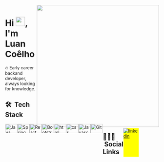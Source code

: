 <img align="right" height="400em" src="https://raw.githubusercontent.com/gist/luan-coelho/91fb64fd3ed168d27f5f0d49d8a66c9c/raw/be9d791d49b864c697ac6060d4b97a36a6f52008/githubcard.svg"/>
<h1 align="left">Hi <img src="https://raw.githubusercontent.com/kaueMarques/kaueMarques/master/hi.gif" width="30px">, I'm Luan Coêlho</h1>

🔥 Early career backand developer, always looking for knowledge.

## 🛠 &nbsp;Tech Stack

<div style ="display: flex;">
  <img src="https://cdn.jsdelivr.net/gh/devicons/devicon/icons/java/java-original.svg" alt="Java" height="30" width="40"/>
  <img src="https://cdn.jsdelivr.net/gh/devicons/devicon/icons/spring/spring-original.svg" alt="Spring" height="30" width="40" />
  <img src="https://cdn.jsdelivr.net/gh/devicons/devicon/icons/react/react-original.svg" alt="React" height="30" width="40" />
  <img src="https://icongr.am/devicon/bootstrap-plain.svg?size=120&color=5642eb" alt="Bootstrap" height="30" width="40">
  <img src="https://cdn.jsdelivr.net/gh/devicons/devicon/icons/html5/html5-original.svg" alt="html" height="30" width="40"/>
  <img src="https://cdn.jsdelivr.net/gh/devicons/devicon/icons/css3/css3-original.svg" alt="css" height="30" width="40"/>
  <img src="https://cdn.jsdelivr.net/gh/devicons/devicon/icons/javascript/javascript-original.svg" alt="Javascript" height="30" width="40" />
  <img src="https://cdn.jsdelivr.net/gh/devicons/devicon/icons/git/git-original.svg" alt="Git" height="30" width="40"/>

## 👨🏽‍🦲 &nbsp;Social Links

<p align="left" style="background:yellow">
<a href="https://www.linkedin.com/in/coelho-luan" target="_blank">
  <img align="center" src="https://img.shields.io/badge/LinkedIn-0077B5?style=for-the-badge&logo=linkedin&logoColor=white" alt="linkedin"/>
</a>
</p>
